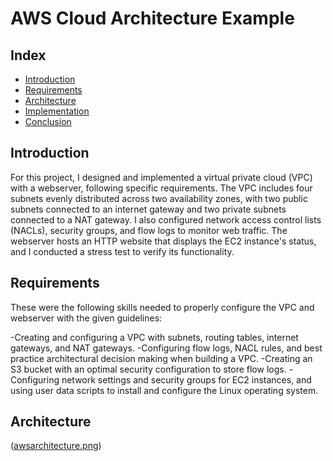 # AWS Cloud Architecture Example

## Index

- [Introduction](#introduction)
- [Requirements](#requirements)
- [Architecture](#architecture)
- [Implementation](#implementation)
- [Conclusion](#conclusion)

## Introduction
For this project, I designed and implemented a virtual private cloud (VPC) with a webserver, following specific requirements. The VPC includes four subnets evenly distributed across two availability zones, with two public subnets connected to an internet gateway and two private subnets connected to a NAT gateway. I also configured network access control lists (NACLs), security groups, and flow logs to monitor web traffic. The webserver hosts an HTTP website that displays the EC2 instance's status, and I conducted a stress test to verify its functionality.
## Requirements
These were the following skills needed to properly configure the VPC and webserver with the given guidelines:

-Creating and configuring a VPC with subnets, routing tables, internet gateways, and NAT gateways.
-Configuring flow logs, NACL rules, and best practice architectural decision making when building a VPC.
-Creating an S3 bucket with an optimal security configuration to store flow logs.
-Configuring network settings and security groups for EC2 instances, and using user data scripts to install and configure the Linux operating system.
## Architecture
([awsarchitecture.png](https://i.imgur.com/YtNFE2t.png))
